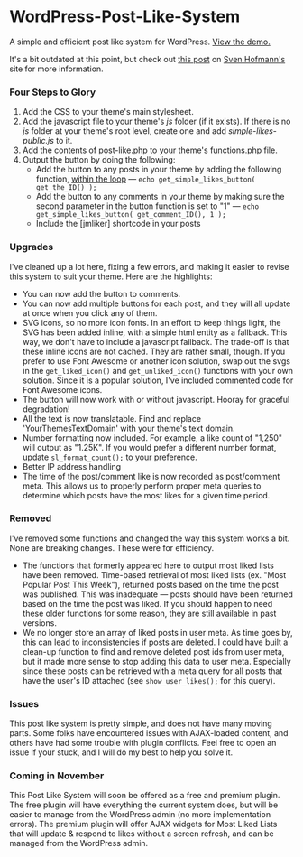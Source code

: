 WordPress-Post-Like-System
==========================

A simple and efficient post like system for WordPress. <a href="http://jonmasterson.com/post-like-demo/" target="_blank">View the demo.</a> 

It's a bit outdated at this point, but check out <a href="http://hofmannsven.com/2013/laboratory/wordpress-post-like-system/" target="_blank">this post</a> on <a href="https://twitter.com/hofmannsven" target="_blank">Sven Hofmann's</a> site for more information.

<h3>Four Steps to Glory</h3>
<ol>
  <li>Add the CSS to your theme's main stylesheet.</li>
  <li>Add the javascript file to your theme's <em>js</em> folder (if it exists). If there is no <em>js</em> folder at your theme's root level, create one and add <em>simple-likes-public.js</em> to it.</li>
  <li>Add the contents of post-like.php to your theme's functions.php file.</li>
  <li>Output the button by doing the following:
    <ul>
      <li>Add the button to any posts in your theme by adding the following function, <a href="https://developer.wordpress.org/themes/basics/the-loop/" target="_blank">within the loop</a> — <code>echo get_simple_likes_button( get_the_ID() );</code></li>
	  <li>Add the button to any comments in your theme by making sure the second parameter in the button function is set to "1" — <code>echo get_simple_likes_button( get_comment_ID(), 1 );</code></li>
      <li>Include the [jmliker] shortcode in your posts</li>
    </ul>
  </li>
</ol>

<h3>Upgrades</h3>
I've cleaned up a lot here, fixing a few errors, and making it easier to revise this system to suit your theme. Here are the highlights:
<ul>
  <li>You can now add the button to comments.</li>
  <li>You can now add multiple buttons for each post, and they will all update at once when you click any of them.</li>
  <li>SVG icons, so no more icon fonts. In an effort to keep things light, the SVG has been added inline, with a simple html entity as a fallback. This way, we don't have to include a javascript fallback. The trade-off is that these inline icons are not cached. They are rather small, though. If you prefer to use Font Awesome or another icon solution, swap out the svgs in the <code>get_liked_icon()</code> and <code>get_unliked_icon()</code> functions with your own solution. Since it is a popular solution, I've included commented code for Font Awesome icons.</li>
  <li>The button will now work with or without javascript. Hooray for graceful degradation!</li>
  <li>All the text is now translatable. Find and replace 'YourThemesTextDomain' with your theme's text domain.</li>
  <li>Number formatting now included. For example, a like count of "1,250" will output as "1.25K". If you would prefer a different number format, update <code>sl_format_count();</code> to your preference.</li>
  <li>Better IP address handling</li>
  <li>The time of the post/comment like is now recorded as post/comment meta. This allows us to properly perform proper meta queries to determine which posts have the most likes for a given time period.</li>
</ul>

<h3>Removed</h3>
I've removed some functions and changed the way this system works a bit. None are breaking changes. These were for efficiency.
<ul>
	<li>The functions that formerly appeared here to output most liked lists have been removed. Time-based retrieval of most liked lists (ex. "Most Popular Post This Week"), returned posts based on the time the post was published. This was inadequate — posts should have been returned based on the time the post was liked. If you should happen to need these older functions for some reason, they are still available in past versions.</li>
	<li>We no longer store an array of liked posts in user meta. As time goes by, this can lead to inconsistencies if posts are deleted. I could have built a clean-up function to find and remove deleted post ids from user meta, but it made more sense to stop adding this data to user meta. Especially since these posts can be retrieved with a meta query for all posts that have the user's ID attached (see <code>show_user_likes();</code> for this query).</li>
</ul>

<h3>Issues</h3>
This post like system is pretty simple, and does not have many moving parts. Some folks have encountered issues with AJAX-loaded content, and others have had some trouble with plugin conflicts. Feel free to open an issue if your stuck, and I will do my best to help you solve it.

<h3>Coming in November</h3>
This Post Like System will soon be offered as a free and premium plugin. The free plugin will have everything the current system does, but will be easier to manage from the WordPress admin (no more implementation errors). The premium plugin will offer AJAX widgets for Most Liked Lists that will update & respond to likes without a screen refresh, and can be managed from the WordPress admin.
